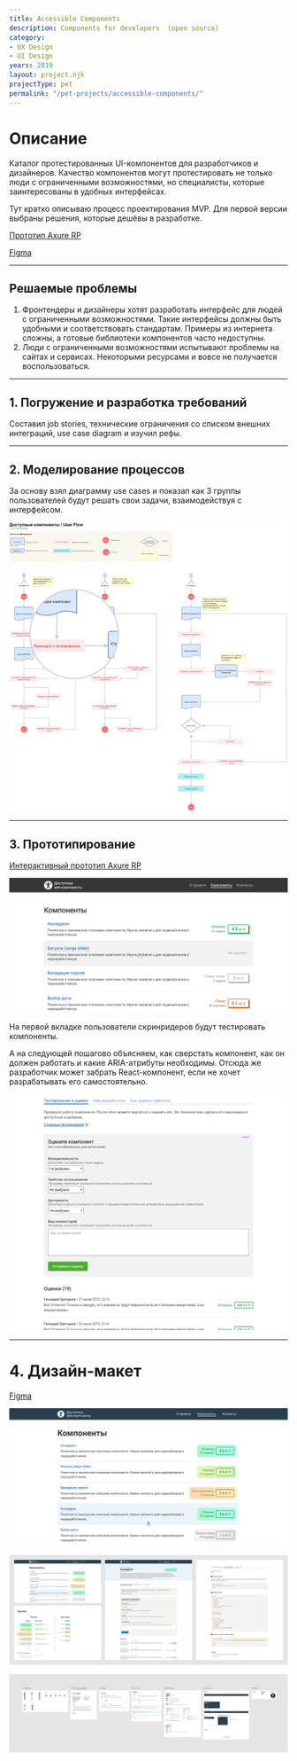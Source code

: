```yaml
---
title: Accessible Components
description: Components for developers  (open source)
category:
- UX Design
- UI Design
years: 2019
layout: project.njk
projectType: pet
permalink: "/pet-projects/accessible-components/"
---
```


# Описание

Каталог протестированных UI-компонентов для разработчиков и дизайнеров. Качество компонентов могут протестировать не только люди с ограниченными возможностями, но специалисты, которые заинтересованы в удобных интерфейсах.

Тут кратко описываю процесс проектирования MVP. Для первой версии выбраны решения, которые дешёвы в разработке.

[Прототип Axure RP](https://k90cvf.axshare.com)

[Figma](https://www.figma.com/file/DiYCUz0N01asW8Y05rbozhJL/Accessible-Components?node-id=0%3A1)

---

## **Решаемые проблемы**

1. Фронтендеры и дизайнеры хотят разработать интерфейс для людей с ограниченными возможностями. Такие интерфейсы должны быть удобными и соответствовать стандартам. Примеры из интернета сложны, а готовые библиотеки компонентов часто недоступны.
2. Люди с ограниченными возможностями испытывают проблемы на сайтах и сервисах. Некоторыми ресурсами и вовсе не получается воспользоваться.

---

## 1. Погружение и **разработка требований**

Составил job stories, технические ограничения со списком внешних интеграций, use case diagram и изучил рефы.

---

## 2. Моделирование **процессов**

За основу взял диаграмму use cases и показал как 3 группы пользователей будут решать свои задачи, взаимодействуя с интерфейсом.

![Untitled](images/Untitled.png)

---

## 3. **Прототипирование**

[Интерактивный прототип Axure RP](https://k90cvf.axshare.com)

![Untitled](images/Untitled%201.png)

На первой вкладке пользователи скринридеров будут тестировать компоненты.

А на следующей пошагово объясняем, как сверстать компонент, как он должен работать и какие ARIA-атрибуты необходимы. Отсюда же разработчик может забрать React-компонент, если не хочет разрабатывать его самостоятельно.

![Untitled](images/Untitled%202.png)

---

# 4. Дизайн-макет

[Figma](https://www.figma.com/file/DiYCUz0N01asW8Y05rbozhJL/Accessible-Components?node-id=0%3A1)

![List.png](images/List.png)

![Frame 27.jpg](images/Frame_27.jpg)

![Frame 26.png](images/Frame_26.png)